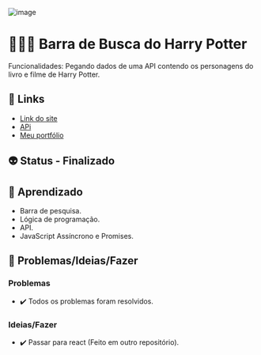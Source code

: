 ![image](https://user-images.githubusercontent.com/88604193/217340826-bb1d3fad-e0ae-49fa-9bde-ee3d9260c9b3.png)
<h1>👩🏽‍💻 Barra de Busca do Harry Potter</h1>
<p>Funcionalidades: Pegando dados de uma API contendo os personagens do livro e filme de Harry Potter.</p>
<h2>🎯 Links</h2>
<ul>
  <li>
    <a href="https://sabrina1408.github.io/HarryPotterJavaScript/" target="_blank">Link do site</a>
  </li>
  <li>
    <a href="https://hp-api.onrender.com/api/characters" target="_blank">APi</a></li>
  <li>
    <a href="https://sabrinaalves.tk" target="_blank">Meu portfólio</a>
  </li>
</ul>
<h2>👽 Status - Finalizado</h2>
<h2>🧐 Aprendizado</h2>
<ul>
  <li>Barra de pesquisa.</li>
  <li>Lógica de programação.</li>
  <li>API.</li>
  <li>JavaScript Assíncrono e Promises.</li>
</ul>
<h2>👀 Problemas/Ideias/Fazer</h2>
<h3>Problemas</h3>
<ul>
  <li>✔️ Todos os problemas foram resolvidos.</li>
</ul>
<h3>Ideias/Fazer</h3>
<ul>
  <li>✔️ Passar para react (Feito em outro repositório).</li>
</ul>
